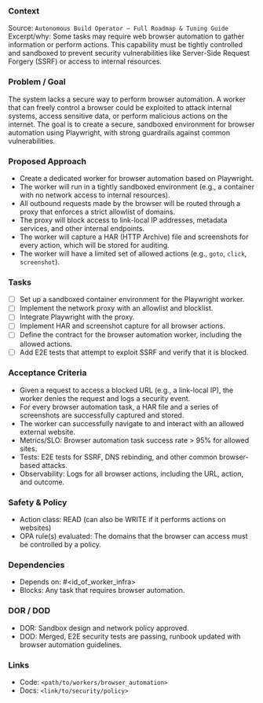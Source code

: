 ### Context

Source: `Autonomous Build Operator — Full Roadmap & Tuning Guide`
Excerpt/why: Some tasks may require web browser automation to gather information or perform actions. This capability must be tightly controlled and sandboxed to prevent security vulnerabilities like Server-Side Request Forgery (SSRF) or access to internal resources.

### Problem / Goal

The system lacks a secure way to perform browser automation. A worker that can freely control a browser could be exploited to attack internal systems, access sensitive data, or perform malicious actions on the internet. The goal is to create a secure, sandboxed environment for browser automation using Playwright, with strong guardrails against common vulnerabilities.

### Proposed Approach

- Create a dedicated worker for browser automation based on Playwright.
- The worker will run in a tightly sandboxed environment (e.g., a container with no network access to internal resources).
- All outbound requests made by the browser will be routed through a proxy that enforces a strict allowlist of domains.
- The proxy will block access to link-local IP addresses, metadata services, and other internal endpoints.
- The worker will capture a HAR (HTTP Archive) file and screenshots for every action, which will be stored for auditing.
- The worker will have a limited set of allowed actions (e.g., `goto`, `click`, `screenshot`).

### Tasks

- [ ] Set up a sandboxed container environment for the Playwright worker.
- [ ] Implement the network proxy with an allowlist and blocklist.
- [ ] Integrate Playwright with the proxy.
- [ ] Implement HAR and screenshot capture for all browser actions.
- [ ] Define the contract for the browser automation worker, including the allowed actions.
- [ ] Add E2E tests that attempt to exploit SSRF and verify that it is blocked.

### Acceptance Criteria

- Given a request to access a blocked URL (e.g., a link-local IP), the worker denies the request and logs a security event.
- For every browser automation task, a HAR file and a series of screenshots are successfully captured and stored.
- The worker can successfully navigate to and interact with an allowed external website.
- Metrics/SLO: Browser automation task success rate > 95% for allowed sites.
- Tests: E2E tests for SSRF, DNS rebinding, and other common browser-based attacks.
- Observability: Logs for all browser actions, including the URL, action, and outcome.

### Safety & Policy

- Action class: READ (can also be WRITE if it performs actions on websites)
- OPA rule(s) evaluated: The domains that the browser can access must be controlled by a policy.

### Dependencies

- Depends on: #<id_of_worker_infra>
- Blocks: Any task that requires browser automation.

### DOR / DOD

- DOR: Sandbox design and network policy approved.
- DOD: Merged, E2E security tests are passing, runbook updated with browser automation guidelines.

### Links

- Code: `<path/to/workers/browser_automation>`
- Docs: `<link/to/security/policy>`
